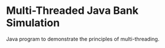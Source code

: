 # Multi-Threaded Java Bank Simulation
 Java program to demonstrate the principles of multi-threading. 
